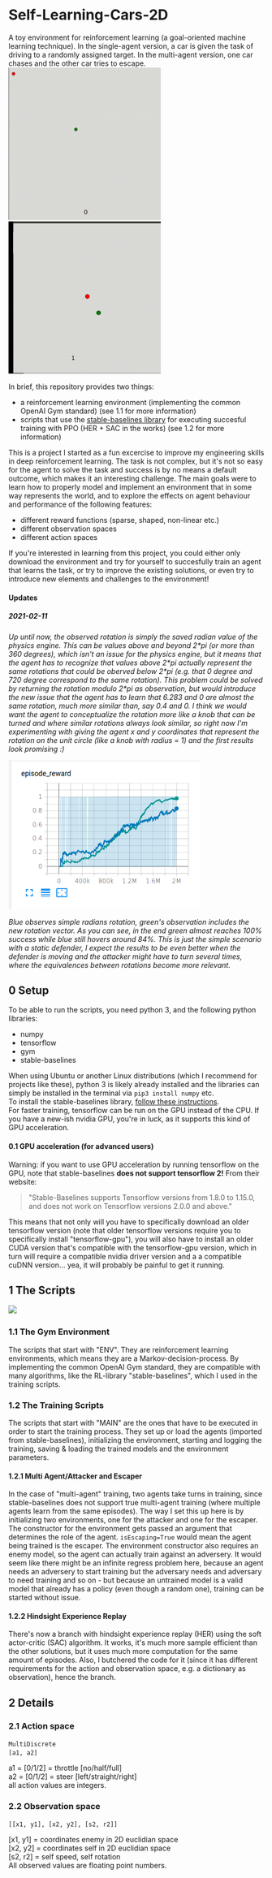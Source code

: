 # Self-Learning-Cars-2D
A toy environment for reinforcement learning (a goal-oriented machine learning technique). In the single-agent version, a car is given the task of driving to a randomly assigned target. In the multi-agent version, one car chases and the other car tries to escape.  
<img src="Pictures/cars1.gif" alt="drawing" width="300"/>
<img src="Pictures/cars2.gif" alt="drawing" width="300"/>

In brief, this repository provides two things:  
- a reinforcement learning environment (implementing the common OpenAI Gym standard) (see 1.1 for more information)
- scripts that use the [stable-baselines library](https://stable-baselines.readthedocs.io/en/master/index.html) for executing succesful training with PPO (HER + SAC in the works) (see 1.2 for more information)

This is a project I started as a fun excercise to improve my engineering skills in deep reinforcement learning.
The task is not complex, but it's not so easy for the agent to solve the task and success is by no means a default outcome, which makes it an interesting challenge. 
The main goals were to learn how to properly model and implement an environment that in some way represents the world, and to explore the effects on agent behaviour and performance of the following features:
- different reward functions (sparse, shaped, non-linear etc.)
- different observation spaces
- different action spaces  

If you're interested in learning from this project, you could either only download the environment and try for yourself to succesfully train an agent that learns the task, or try to improve the existing solutions, or even try to introduce new elements and challenges to the environment!

#### Updates
##### 2021-02-11
*Up until now, the observed rotation is simply the saved radian value of the physics engine. This can be values above and beyond 2\*pi (or more than 360 degrees), which isn't an issue for the physics engine, but it means that the agent has to recognize that values above 2\*pi actually represent the same rotations that could be oberved below 2\*pi (e.g. that 0 degree and 720 degree correspond to the same rotation). This problem could be solved by returning the rotation modulo 2\*pi as observation, but would introduce the new issue that the agent has to learn that 6.283 and 0 are almost the same rotation, much more similar than, say 0.4 and 0. I think we would want the agent to conceptualize the rotation more like a knob that can be turned and where similar rotations always look similar, so right now I'm experimenting with giving the agent x and y coordinates that represent the rotation on the unit circle (like a knob with radius = 1) and the first results look promising :)*

<img src="Pictures/rotvec_green_vs_rad_blue.png"/>  

*Blue observes simple radians rotation, green's observation includes the new rotation vector. As you can see, in the end green almost reaches 100% success while blue still hovers around 84%. This is just the simple scenario with a static defender, I expect the results to be even better when the defender is moving and the attacker might have to turn several times, where the equivalences between rotations become more relevant.*  

## 0 Setup
To be able to run the scripts, you need python 3, and the following python libraries:
- numpy
- tensorflow
- gym
- stable-baselines

When using Ubuntu or another Linux distributions (which I recommend for projects like these), python 3 is likely already installed and the libraries can simply be installed in the terminal via
```pip3 install numpy``` etc.  
To install the stable-baselines library, [follow these instructions](https://stable-baselines.readthedocs.io/en/master/guide/install.html).  
For faster training, tensorflow can be run on the GPU instead of the CPU. If you have a new-ish nvidia GPU, you're in luck, as it supports this kind of GPU acceleration. 
#### 0.1 GPU acceleration (for advanced users)
Warning: if you want to use GPU acceleration by running tensorflow on the GPU, note that stable-baselines **does not support tensorflow 2!** From their website:
> "Stable-Baselines supports Tensorflow versions from 1.8.0 to 1.15.0, and does not work on Tensorflow versions 2.0.0 and above."

This means that not only will you have to specifically download an older tensorflow version (note that older tensorflow versions require you to specifically install "tensorflow-gpu"), you will also have to install an older CUDA version that's compatible with the tensorflow-gpu version, which in turn will require a compatible nvidia driver version and a a compatible cuDNN version... yea, it will probably be painful to get it running.


## 1 The Scripts  

<img src="Pictures/architecture.svg"/>  
  
### 1.1 The Gym Environment
The scripts that start with "ENV". They are reinforcement learning environments, which means they are a Markov-decision-process. By implementing the common OpenAI Gym standard, they are compatible with many algorithms, like the RL-library "stable-baselines", which I used in the training scripts.
### 1.2 The Training Scripts
The scripts that start with "MAIN" are the ones that have to be executed in order to start the training process. They set up or load the agents (imported from stable-baselines), initializing the environment, starting and logging the training, saving & loading the trained models and the environment parameters.  
#### 1.2.1 Multi Agent/Attacker and Escaper
In the case of "multi-agent" training, two agents take turns in training, since stable-baselines does not support true multi-agent training (where multiple agents learn from the same episodes). The way I set this up here is by initializing two environments, one for the attacker and one for the escaper. The constructor for the environment gets passed an argument that determines the role of the agent. ```isEscaping=True``` would mean the agent being trained is the escaper. The environment constructor also requires an enemy model, so the agent can actually train against an adversery. It would seem like there might be an infinite regress problem here, because an agent needs an adversery to start training but the adversary needs and adversary to need training and so on - but because an untrained model is a valid model that already has a policy (even though a random one), training can be started without issue.
#### 1.2.2 Hindsight Experience Replay
There's now a branch with hindsight experience replay (HER) using the soft actor-critic (SAC) algorithm. It works, it's much more sample efficient than the other solutions, but it uses much more computation for the same amount of episodes. Also, I butchered the code for it (since it has different requirements for the action and observation space, e.g. a dictionary as observation), hence the branch.  


## 2 Details
### 2.1 Action space
```MultiDiscrete```  
```[a1, a2]```  
  
a1 = [0/1/2] = throttle [no/half/full]  
a2 = [0/1/2] = steer [left/straight/right]  
all action values are integers.

### 2.2 Observation space
```[[x1, y1], [x2, y2], [s2, r2]]```  
  
[x1, y1] = coordinates enemy in 2D euclidian space  
[x2, y2] = coordinates self in 2D euclidian space  
[s2, r2] = self speed, self rotation  
All observed values are floating point numbers.
